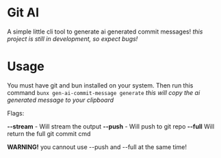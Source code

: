# Git AI

A simple little cli tool to generate ai generated commit messages!
_this project is still in development, so expect bugs!_

# Usage

You must have git and bun installed on your system. Then run this command `bunx gen-ai-commit-message generate`
_this will copy the ai generated message to your clipboard_

Flags:

**--stream** - Will stream the output
**--push** - Will push to git repo
**--full** Will return the full git commit cmd

**WARNING!** you cannout use --push and --full at the same time!
